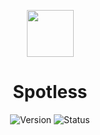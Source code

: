 <p align=center><img src="https://cdn-icons-png.flaticon.com/512/10464/10464776.png" width="75" height="75"></p>
<h1 align=center>Spotless</h1>

<div align="center">

  ![Version](https://img.shields.io/badge/Version-v1.5.1-blue?style=flat-square) 
  ![Status](https://img.shields.io/badge/Status-Stable-brightgreen?style=flat-square)

</div>
